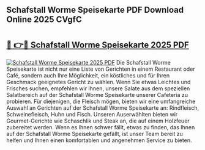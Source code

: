 ## Schafstall Worme Speisekarte PDF Download Online 2025 CVgfC

# <h2><a href="http://gcbkm1d.nevu.top/?p=Schafstall+Worme+Speisekarte">🔗 👉🔴 Schafstall Worme Speisekarte 2025 PDF</a></h2>

[![Schafstall Worme Speisekarte 2025 PDF](https://i.imgur.com/dBaPXMq.png)](http://gcbkm1d.nevu.top/?p=Schafstall+Worme+Speisekarte)
Die Schafstall Worme Speisekarte ist nicht nur eine Liste von Gerichten in einem Restaurant oder Café, sondern auch Ihre Möglichkeit, ein köstliches und für Ihren Geschmack geeignetes Gericht zu wählen. Wenn Sie etwas Leichtes und Frisches suchen, empfehlen wir Ihnen, unsere Salate aus dem speziellen Salatbereich auf der Schafstall Worme Speisekarte unserer Cafeteria zu probieren. Für diejenigen, die Fleisch mögen, bieten wir eine umfangreiche Auswahl an Gerichten auf der Schafstall Worme Speisekarte an: Rindfleisch, Schweinefleisch, Huhn und Fisch. Unseren Auserwählten bieten wir Gourmet-Gerichte wie Schaschlik und Steak an, die auf einem Holzfeuer zubereitet werden. Wenn es Ihnen schwer fällt, etwas zu finden, das Ihnen auf der Schafstall Worme Speisekarte gefällt, ist unser Team bereit zu helfen und Ihnen einen komfortablen und angenehmen Service zu bieten.
